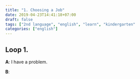 ```yaml
---
title: "1. Choosing a Job"
date: 2019-04-23T14:41:18+07:00
draft: false
tags: ["2nd language", "english", "learn", "kindergarten"
categories: ["english"]
---
```


## Loop 1.

**A**: I have a problem.

**B**: 